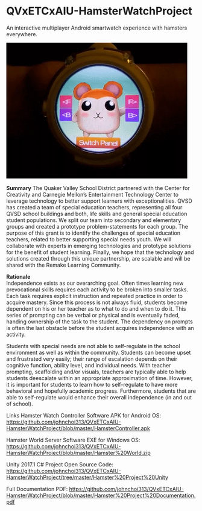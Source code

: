 # QVxETCxAIU-HamsterWatchProject
An interactive multiplayer Android smartwatch experience with hamsters everywhere.

![Hamster GIF](/Images/Hamster.gif)

**Summary**
The Quaker Valley School District partnered with the Center for Creativity and Carnegie Mellon’s Entertainment Technology Center to leverage technology to better support learners with exceptionalities. QVSD has created a team of special education teachers, representing all four QVSD school buildings and both, life skills and general special education student populations. We split our team into secondary and elementary groups and created a prototype problem-statements for each group. The purpose of this grant is to identify the challenges of special education teachers, related to better supporting special needs youth. We will collaborate with experts in emerging technologies and prototype solutions for the benefit of student learning. Finally, we hope that the technology and solutions created through this unique partnership, are scalable and will be shared with the Remake Learning Community. 

**Rationale**  
Independence exists as our overarching goal.  Often times learning new prevocational skills requires each activity to be broken into smaller tasks.  Each task requires explicit instruction and repeated practice in order to acquire mastery. Since this process is not always fluid, students become dependent on his or her teacher as to what to do and when to do it. This series of prompting can be verbal or physical and is eventually faded, handing ownership of the task to the student. The dependency on prompts is often the last obstacle before the student acquires independence with an activity.
 
Students with special needs are not able to self-regulate in the school environment as well as within the community. Students can become upset and frustrated very easily; their range of escalation depends on their cognitive function, ability level, and individual needs.  With teacher prompting, scaffolding and/or visuals, teachers are typically able to help students deescalate within an appropriate approximation of time. However, it is important for students to learn how to self-regulate to have more behavioral and hopefully academic progress. Furthermore, students that are able to self-regulate would enhance their overall independence (in and out of school).

Links
Hamster Watch Controller Software APK for Android OS:
https://github.com/johnchoi313/QVxETCxAIU-HamsterWatchProject/blob/master/HamsterController.apk

Hamster World Server Software EXE for Windows OS:
https://github.com/johnchoi313/QVxETCxAIU-HamsterWatchProject/blob/master/Hamster%20World.zip

Unity 2017.1 C# Project Open Source Code:
https://github.com/johnchoi313/QVxETCxAIU-HamsterWatchProject/tree/master/Hamster%20Project%20Unity

Full Documentation PDF:
https://github.com/johnchoi313/QVxETCxAIU-HamsterWatchProject/blob/master/Hamster%20Project%20Documentation.pdf
